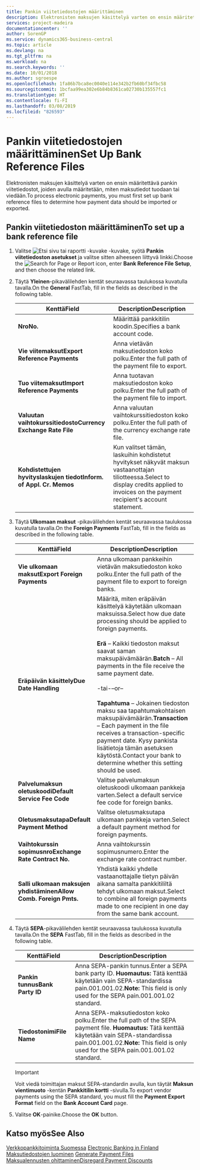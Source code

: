 ```yaml
---
title: Pankin viitetiedostojen määrittäminen
description: Elektronisten maksujen käsittelyä varten on ensin määritettävä pankin viitetiedostot, joiden avulla määritetään, miten maksutiedot tuodaan tai viedään.
services: project-madeira
documentationcenter: ''
author: SorenGP
ms.service: dynamics365-business-central
ms.topic: article
ms.devlang: na
ms.tgt_pltfrm: na
ms.workload: na
ms.search.keywords: ''
ms.date: 10/01/2018
ms.author: sgroespe
ms.openlocfilehash: 1fa86b7bca8ec0040e114e342b2fb60bf34fbc58
ms.sourcegitcommit: 1bcfaa99ea302e6b84b8361ca02730b135557fc1
ms.translationtype: HT
ms.contentlocale: fi-FI
ms.lasthandoff: 03/08/2019
ms.locfileid: "826593"
---
```

# <a name="set-up-bank-reference-files"></a><span data-ttu-id="3f9eb-103">Pankin viitetiedostojen määrittäminen</span><span class="sxs-lookup"><span data-stu-id="3f9eb-103">Set Up Bank Reference Files</span></span>
<span data-ttu-id="3f9eb-104">Elektronisten maksujen käsittelyä varten on ensin määritettävä pankin viitetiedostot, joiden avulla määritetään, miten maksutiedot tuodaan tai viedään.</span><span class="sxs-lookup"><span data-stu-id="3f9eb-104">To process electronic payments, you must first set up bank reference files to determine how payment data should be imported or exported.</span></span>  

## <a name="to-set-up-a-bank-reference-file"></a><span data-ttu-id="3f9eb-105">Pankin viitetiedoston määrittäminen</span><span class="sxs-lookup"><span data-stu-id="3f9eb-105">To set up a bank reference file</span></span>  

1.  <span data-ttu-id="3f9eb-106">Valitse ![Etsi sivu tai raportti -kuvake](../../media/ui-search/search_small.png "Etsi sivu tai raportti -kuvake") -kuvake, syötä **Pankin viitetiedoston asetukset** ja valitse sitten aiheeseen liittyvä linkki.</span><span class="sxs-lookup"><span data-stu-id="3f9eb-106">Choose the ![Search for Page or Report](../../media/ui-search/search_small.png "Search for Page or Report icon") icon, enter **Bank Reference File Setup**, and then choose the related link.</span></span>  
2.  <span data-ttu-id="3f9eb-107">Täytä **Yleinen**-pikavälilehden kentät seuraavassa taulukossa kuvatulla tavalla.</span><span class="sxs-lookup"><span data-stu-id="3f9eb-107">On the **General** FastTab, fill in the fields as described in the following table.</span></span>  

    |<span data-ttu-id="3f9eb-108">Kenttä</span><span class="sxs-lookup"><span data-stu-id="3f9eb-108">Field</span></span>|<span data-ttu-id="3f9eb-109">Description</span><span class="sxs-lookup"><span data-stu-id="3f9eb-109">Description</span></span>|  
    |---------------------------------|---------------------------------------|  
    |<span data-ttu-id="3f9eb-110">**Nro**</span><span class="sxs-lookup"><span data-stu-id="3f9eb-110">**No.**</span></span>|<span data-ttu-id="3f9eb-111">Määrittää pankkitilin koodin.</span><span class="sxs-lookup"><span data-stu-id="3f9eb-111">Specifies a bank account code.</span></span>|  
    |<span data-ttu-id="3f9eb-112">**Vie viitemaksut**</span><span class="sxs-lookup"><span data-stu-id="3f9eb-112">**Export Reference Payments**</span></span>|<span data-ttu-id="3f9eb-113">Anna vietävän maksutiedoston koko polku.</span><span class="sxs-lookup"><span data-stu-id="3f9eb-113">Enter the full path of the payment file to export.</span></span>|  
    |<span data-ttu-id="3f9eb-114">**Tuo viitemaksut**</span><span class="sxs-lookup"><span data-stu-id="3f9eb-114">**Import Reference Payments**</span></span>|<span data-ttu-id="3f9eb-115">Anna tuotavan maksutiedoston koko polku.</span><span class="sxs-lookup"><span data-stu-id="3f9eb-115">Enter the full path of the payment file to import.</span></span>|  
    |<span data-ttu-id="3f9eb-116">**Valuutan vaihtokurssitiedosto**</span><span class="sxs-lookup"><span data-stu-id="3f9eb-116">**Currency Exchange Rate File**</span></span>|<span data-ttu-id="3f9eb-117">Anna valuutan vaihtokurssitiedoston koko polku.</span><span class="sxs-lookup"><span data-stu-id="3f9eb-117">Enter the full path of the currency exchange rate file.</span></span>|  
    |<span data-ttu-id="3f9eb-118">**Kohdistettujen hyvityslaskujen tiedot**</span><span class="sxs-lookup"><span data-stu-id="3f9eb-118">**Inform. of Appl. Cr. Memos**</span></span>|<span data-ttu-id="3f9eb-119">Kun valitset tämän, laskuihin kohdistetut hyvitykset näkyvät maksun vastaanottajan tiliotteessa.</span><span class="sxs-lookup"><span data-stu-id="3f9eb-119">Select to display credits applied to invoices on the payment recipient's account statement.</span></span>|  

3.  <span data-ttu-id="3f9eb-120">Täytä **Ulkomaan maksut** -pikavälilehden kentät seuraavassa taulukossa kuvatulla tavalla.</span><span class="sxs-lookup"><span data-stu-id="3f9eb-120">On the **Foreign Payments** FastTab, fill in the fields as described in the following table.</span></span>  

    |<span data-ttu-id="3f9eb-121">Kenttä</span><span class="sxs-lookup"><span data-stu-id="3f9eb-121">Field</span></span>|<span data-ttu-id="3f9eb-122">Description</span><span class="sxs-lookup"><span data-stu-id="3f9eb-122">Description</span></span>|  
    |---------------------------------|---------------------------------------|  
    |<span data-ttu-id="3f9eb-123">**Vie ulkomaan maksut**</span><span class="sxs-lookup"><span data-stu-id="3f9eb-123">**Export Foreign Payments**</span></span>|<span data-ttu-id="3f9eb-124">Anna ulkomaan pankkeihin vietävän maksutiedoston koko polku.</span><span class="sxs-lookup"><span data-stu-id="3f9eb-124">Enter the full path of the payment file to export to foreign banks.</span></span>|  
    |<span data-ttu-id="3f9eb-125">**Eräpäivän käsittely**</span><span class="sxs-lookup"><span data-stu-id="3f9eb-125">**Due Date Handling**</span></span>|<span data-ttu-id="3f9eb-126">Määritä, miten eräpäivän käsittelyä käytetään ulkomaan maksuissa.</span><span class="sxs-lookup"><span data-stu-id="3f9eb-126">Select how due date processing should be applied to foreign payments.</span></span><br /><br /> <span data-ttu-id="3f9eb-127">**Erä** – Kaikki tiedoston maksut saavat saman maksupäivämäärän.</span><span class="sxs-lookup"><span data-stu-id="3f9eb-127">**Batch** – All payments in the file receive the same payment date.</span></span><br /><br /> <span data-ttu-id="3f9eb-128">-tai-</span><span class="sxs-lookup"><span data-stu-id="3f9eb-128">–or–</span></span><br /><br /> <span data-ttu-id="3f9eb-129">**Tapahtuma** – Jokainen tiedoston maksu saa tapahtumakohtaisen maksupäivämäärän.</span><span class="sxs-lookup"><span data-stu-id="3f9eb-129">**Transaction** – Each payment in the file receives a transaction-specific payment date.</span></span> <span data-ttu-id="3f9eb-130">Kysy pankista lisätietoja tämän asetuksen käytöstä.</span><span class="sxs-lookup"><span data-stu-id="3f9eb-130">Contact your bank to determine whether this setting should be used.</span></span>|  
    |<span data-ttu-id="3f9eb-131">**Palvelumaksun oletuskoodi**</span><span class="sxs-lookup"><span data-stu-id="3f9eb-131">**Default Service Fee Code**</span></span>|<span data-ttu-id="3f9eb-132">Valitse palvelumaksun oletuskoodi ulkomaan pankkeja varten.</span><span class="sxs-lookup"><span data-stu-id="3f9eb-132">Select a default service fee code for foreign banks.</span></span>|  
    |<span data-ttu-id="3f9eb-133">**Oletusmaksutapa**</span><span class="sxs-lookup"><span data-stu-id="3f9eb-133">**Default Payment Method**</span></span>|<span data-ttu-id="3f9eb-134">Valitse oletusmaksutapa ulkomaan pankkeja varten.</span><span class="sxs-lookup"><span data-stu-id="3f9eb-134">Select a default payment method for foreign payments.</span></span>|  
    |<span data-ttu-id="3f9eb-135">**Vaihtokurssin sopimusnro**</span><span class="sxs-lookup"><span data-stu-id="3f9eb-135">**Exchange Rate Contract No.**</span></span>|<span data-ttu-id="3f9eb-136">Anna vaihtokurssin sopimusnumero.</span><span class="sxs-lookup"><span data-stu-id="3f9eb-136">Enter the exchange rate contract number.</span></span>|  
    |<span data-ttu-id="3f9eb-137">**Salli ulkomaan maksujen yhdistäminen**</span><span class="sxs-lookup"><span data-stu-id="3f9eb-137">**Allow Comb. Foreign Pmts.**</span></span>|<span data-ttu-id="3f9eb-138">Yhdistä kaikki yhdelle vastaanottajalle tietyn päivän aikana samalta pankkitililtä tehdyt ulkomaan maksut.</span><span class="sxs-lookup"><span data-stu-id="3f9eb-138">Select to combine all foreign payments made to one recipient in one day from the same bank account.</span></span>|  

4.  <span data-ttu-id="3f9eb-139">Täytä **SEPA**-pikavälilehden kentät seuraavassa taulukossa kuvatulla tavalla.</span><span class="sxs-lookup"><span data-stu-id="3f9eb-139">On the **SEPA** FastTab, fill in the fields as described in the following table.</span></span>  

    |<span data-ttu-id="3f9eb-140">Kenttä</span><span class="sxs-lookup"><span data-stu-id="3f9eb-140">Field</span></span>|<span data-ttu-id="3f9eb-141">Description</span><span class="sxs-lookup"><span data-stu-id="3f9eb-141">Description</span></span>|  
    |---------------------------------|---------------------------------------|  
    |<span data-ttu-id="3f9eb-142">**Pankin tunnus**</span><span class="sxs-lookup"><span data-stu-id="3f9eb-142">**Bank Party ID**</span></span>|<span data-ttu-id="3f9eb-143">Anna SEPA-pankin tunnus.</span><span class="sxs-lookup"><span data-stu-id="3f9eb-143">Enter a SEPA bank party ID.</span></span> <span data-ttu-id="3f9eb-144">**Huomautus:** Tätä kenttää käytetään vain SEPA-standardissa pain.001.001.02.</span><span class="sxs-lookup"><span data-stu-id="3f9eb-144">**Note:**  This field is only used for the SEPA pain.001.001.02 standard.</span></span>|  
    |<span data-ttu-id="3f9eb-145">**Tiedostonimi**</span><span class="sxs-lookup"><span data-stu-id="3f9eb-145">**File Name**</span></span>|<span data-ttu-id="3f9eb-146">Anna SEPA-maksutiedoston koko polku.</span><span class="sxs-lookup"><span data-stu-id="3f9eb-146">Enter the full path of the SEPA payment file.</span></span> <span data-ttu-id="3f9eb-147">**Huomautus:** Tätä kenttää käytetään vain SEPA-standardissa pain.001.001.02.</span><span class="sxs-lookup"><span data-stu-id="3f9eb-147">**Note:**  This field is only used for the SEPA pain.001.001.02 standard.</span></span>|  

    > [!IMPORTANT]  
    >  <span data-ttu-id="3f9eb-148">Voit viedä toimittajan maksut SEPA-standardin avulla, kun täytät **Maksun vientimuoto** -kentän **Pankkitilin kortti** -sivulla.</span><span class="sxs-lookup"><span data-stu-id="3f9eb-148">To export vendor payments using the SEPA standard, you must fill the **Payment Export Format** field on the **Bank Account Card** page.</span></span>  

5.  <span data-ttu-id="3f9eb-149">Valitse **OK**-painike.</span><span class="sxs-lookup"><span data-stu-id="3f9eb-149">Choose the **OK** button.</span></span>  

## <a name="see-also"></a><span data-ttu-id="3f9eb-150">Katso myös</span><span class="sxs-lookup"><span data-stu-id="3f9eb-150">See Also</span></span>  
 <span data-ttu-id="3f9eb-151">[Verkkopankkitoiminta Suomessa](electronic-banking-in-finland.md) </span><span class="sxs-lookup"><span data-stu-id="3f9eb-151">[Electronic Banking in Finland](electronic-banking-in-finland.md) </span></span>  
 <span data-ttu-id="3f9eb-152">[Maksutiedostojen luominen](how-to-generate-payment-files.md) </span><span class="sxs-lookup"><span data-stu-id="3f9eb-152">[Generate Payment Files](how-to-generate-payment-files.md) </span></span>  
 [<span data-ttu-id="3f9eb-153">Maksualennusten ohittaminen</span><span class="sxs-lookup"><span data-stu-id="3f9eb-153">Disregard Payment Discounts</span></span>](how-to-disregard-payment-discounts.md)
